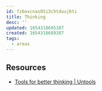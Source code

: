 ```yaml
---
id: fz6excnas05i3chtduuj6ti
title: Thinking
desc: ''
updated: 1654318695107
created: 1654318689387
tags:
  - areas
---
```


## Resources

- [Tools for better thinking | Untools](https://untools.co/)
